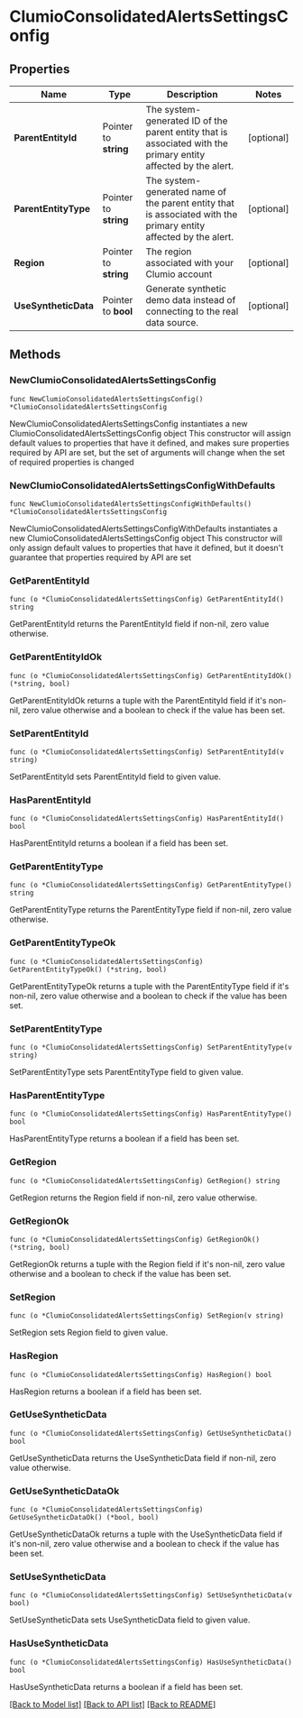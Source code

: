 # ClumioConsolidatedAlertsSettingsConfig

## Properties

Name | Type | Description | Notes
------------ | ------------- | ------------- | -------------
**ParentEntityId** | Pointer to **string** | The system-generated ID of the parent entity that is associated with the primary entity affected by the alert. | [optional] 
**ParentEntityType** | Pointer to **string** | The system-generated name of the parent entity that is associated with the primary entity affected by the alert. | [optional] 
**Region** | Pointer to **string** | The region associated with your Clumio account | [optional] 
**UseSyntheticData** | Pointer to **bool** | Generate synthetic demo data instead of connecting to the real data source. | [optional] 

## Methods

### NewClumioConsolidatedAlertsSettingsConfig

`func NewClumioConsolidatedAlertsSettingsConfig() *ClumioConsolidatedAlertsSettingsConfig`

NewClumioConsolidatedAlertsSettingsConfig instantiates a new ClumioConsolidatedAlertsSettingsConfig object
This constructor will assign default values to properties that have it defined,
and makes sure properties required by API are set, but the set of arguments
will change when the set of required properties is changed

### NewClumioConsolidatedAlertsSettingsConfigWithDefaults

`func NewClumioConsolidatedAlertsSettingsConfigWithDefaults() *ClumioConsolidatedAlertsSettingsConfig`

NewClumioConsolidatedAlertsSettingsConfigWithDefaults instantiates a new ClumioConsolidatedAlertsSettingsConfig object
This constructor will only assign default values to properties that have it defined,
but it doesn't guarantee that properties required by API are set

### GetParentEntityId

`func (o *ClumioConsolidatedAlertsSettingsConfig) GetParentEntityId() string`

GetParentEntityId returns the ParentEntityId field if non-nil, zero value otherwise.

### GetParentEntityIdOk

`func (o *ClumioConsolidatedAlertsSettingsConfig) GetParentEntityIdOk() (*string, bool)`

GetParentEntityIdOk returns a tuple with the ParentEntityId field if it's non-nil, zero value otherwise
and a boolean to check if the value has been set.

### SetParentEntityId

`func (o *ClumioConsolidatedAlertsSettingsConfig) SetParentEntityId(v string)`

SetParentEntityId sets ParentEntityId field to given value.

### HasParentEntityId

`func (o *ClumioConsolidatedAlertsSettingsConfig) HasParentEntityId() bool`

HasParentEntityId returns a boolean if a field has been set.

### GetParentEntityType

`func (o *ClumioConsolidatedAlertsSettingsConfig) GetParentEntityType() string`

GetParentEntityType returns the ParentEntityType field if non-nil, zero value otherwise.

### GetParentEntityTypeOk

`func (o *ClumioConsolidatedAlertsSettingsConfig) GetParentEntityTypeOk() (*string, bool)`

GetParentEntityTypeOk returns a tuple with the ParentEntityType field if it's non-nil, zero value otherwise
and a boolean to check if the value has been set.

### SetParentEntityType

`func (o *ClumioConsolidatedAlertsSettingsConfig) SetParentEntityType(v string)`

SetParentEntityType sets ParentEntityType field to given value.

### HasParentEntityType

`func (o *ClumioConsolidatedAlertsSettingsConfig) HasParentEntityType() bool`

HasParentEntityType returns a boolean if a field has been set.

### GetRegion

`func (o *ClumioConsolidatedAlertsSettingsConfig) GetRegion() string`

GetRegion returns the Region field if non-nil, zero value otherwise.

### GetRegionOk

`func (o *ClumioConsolidatedAlertsSettingsConfig) GetRegionOk() (*string, bool)`

GetRegionOk returns a tuple with the Region field if it's non-nil, zero value otherwise
and a boolean to check if the value has been set.

### SetRegion

`func (o *ClumioConsolidatedAlertsSettingsConfig) SetRegion(v string)`

SetRegion sets Region field to given value.

### HasRegion

`func (o *ClumioConsolidatedAlertsSettingsConfig) HasRegion() bool`

HasRegion returns a boolean if a field has been set.

### GetUseSyntheticData

`func (o *ClumioConsolidatedAlertsSettingsConfig) GetUseSyntheticData() bool`

GetUseSyntheticData returns the UseSyntheticData field if non-nil, zero value otherwise.

### GetUseSyntheticDataOk

`func (o *ClumioConsolidatedAlertsSettingsConfig) GetUseSyntheticDataOk() (*bool, bool)`

GetUseSyntheticDataOk returns a tuple with the UseSyntheticData field if it's non-nil, zero value otherwise
and a boolean to check if the value has been set.

### SetUseSyntheticData

`func (o *ClumioConsolidatedAlertsSettingsConfig) SetUseSyntheticData(v bool)`

SetUseSyntheticData sets UseSyntheticData field to given value.

### HasUseSyntheticData

`func (o *ClumioConsolidatedAlertsSettingsConfig) HasUseSyntheticData() bool`

HasUseSyntheticData returns a boolean if a field has been set.


[[Back to Model list]](../README.md#documentation-for-models) [[Back to API list]](../README.md#documentation-for-api-endpoints) [[Back to README]](../README.md)


